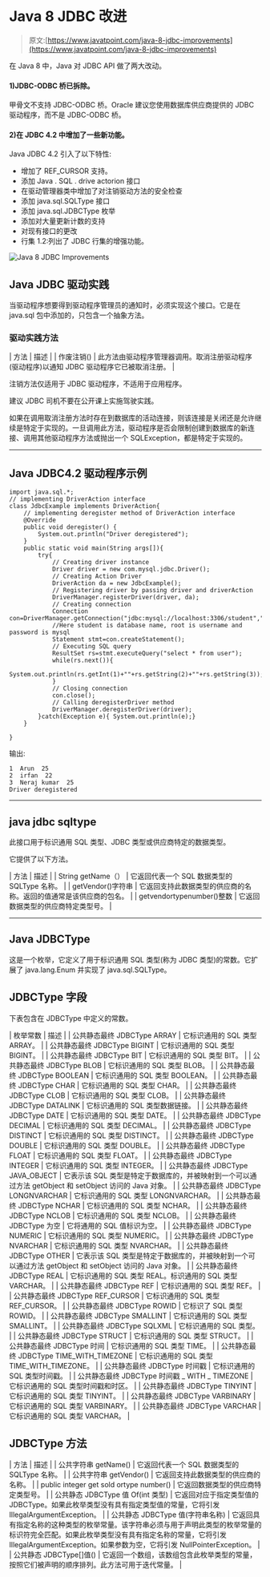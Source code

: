 # Java 8 JDBC 改进

> 原文:[https://www.javatpoint.com/java-8-jdbc-improvements](https://www.javatpoint.com/java-8-jdbc-improvements)

在 Java 8 中，Java 对 JDBC API 做了两大改动。

#### 1)JDBC-ODBC 桥已拆除。

甲骨文不支持 JDBC-ODBC 桥。Oracle 建议您使用数据库供应商提供的 JDBC 驱动程序，而不是 JDBC-ODBC 桥。

#### 2)在 JDBC 4.2 中增加了一些新功能。

Java JDBC 4.2 引入了以下特性:

*   增加了 REF_CURSOR 支持。
*   添加 Java . SQL . drive actorion 接口
*   在驱动管理器类中增加了对注销驱动方法的安全检查
*   添加 java.sql.SQLType 接口
*   添加 java.sql.JDBCType 枚举
*   添加对大量更新计数的支持
*   对现有接口的更改
*   行集 1.2:列出了 JDBC 行集的增强功能。

![Java 8 JDBC Improvements](../Images/54c0b8dc7ab7610fcf9ff56b3a040784.png)

## Java JDBC 驱动实践

当驱动程序想要得到驱动程序管理员的通知时，必须实现这个接口。它是在 java.sql 包中添加的，只包含一个抽象方法。

### 驱动实践方法

| 方法 | 描述 |
| 作废注销() | 此方法由驱动程序管理器调用。取消注册驱动程序(驱动程序)以通知 JDBC 驱动程序它已被取消注册。 |

注销方法仅适用于 JDBC 驱动程序，不适用于应用程序。

建议 JDBC 司机不要在公开课上实施驾驶实践。

如果在调用取消注册方法时存在到数据库的活动连接，则该连接是关闭还是允许继续是特定于实现的。一旦调用此方法，驱动程序是否会限制创建到数据库的新连接、调用其他驱动程序方法或抛出一个 SQLException，都是特定于实现的。

* * *

## Java JDBC4.2 驱动程序示例

```
import java.sql.*;  
// implementing DriverAction interface
class JdbcExample implements DriverAction{  
	// implementing deregister method of DriverAction interface
	@Override
	public void deregister() {
		System.out.println("Driver deregistered");
	}
	public static void main(String args[]){
		try{
			// Creating driver instance
			Driver driver = new com.mysql.jdbc.Driver();
			// Creating Action Driver
			DriverAction da = new JdbcExample();
			// Registering driver by passing driver and driverAction
			DriverManager.registerDriver(driver, da);
			// Creating connection
			Connection con=DriverManager.getConnection("jdbc:mysql://localhost:3306/student","root","mysql");
			//Here student is database name, root is username and password is mysql
			Statement stmt=con.createStatement(); 
			// Executing SQL query
			ResultSet rs=stmt.executeQuery("select * from user");  
			while(rs.next()){  
				System.out.println(rs.getInt(1)+""+rs.getString(2)+""+rs.getString(3));  
			}
			// Closing connection
			con.close();  
			// Calling deregisterDriver method
			DriverManager.deregisterDriver(driver);
		}catch(Exception e){ System.out.println(e);}  
	}  

}  

```

输出:

```
1  Arun  25
2  irfan  22
3  Neraj kumar  25
Driver deregistered

```

* * *

## java jdbc sqltype

此接口用于标识通用 SQL 类型、JDBC 类型或供应商特定的数据类型。

它提供了以下方法。

| 方法 | 描述 |
| String getName（） | 它返回代表一个 SQL 数据类型的 SQLType 名称。 |
| getVendor()字符串 | 它返回支持此数据类型的供应商的名称。返回的值通常是该供应商的包名。 |
| getvendortypenumber()整数 | 它返回数据类型的供应商特定类型号。 |

* * *

## Java JDBCType

这是一个枚举，它定义了用于标识通用 SQL 类型(称为 JDBC 类型)的常数。它扩展了 java.lang.Enum 并实现了 java.sql.SQLType。

## JDBCType 字段

下表包含在 JDBCType 中定义的常数。

| 枚举常数 | 描述 |
| 公共静态最终 JDBCType ARRAY | 它标识通用的 SQL 类型 ARRAY。 |
| 公共静态最终 JDBCType BIGINT | 它标识通用的 SQL 类型 BIGINT。 |
| 公共静态最终 JDBCType BIT | 它标识通用的 SQL 类型 BIT。 |
| 公共静态最终 JDBCType BLOB | 它标识通用的 SQL 类型 BLOB。 |
| 公共静态最终 JDBCType BOOLEAN | 它标识通用的 SQL 类型 BOOLEAN。 |
| 公共静态最终 JDBCType CHAR | 它标识通用的 SQL 类型 CHAR。 |
| 公共静态最终 JDBCType CLOB | 它标识通用的 SQL 类型 CLOB。 |
| 公共静态最终 JDBCType DATALINK | 它标识通用的 SQL 类型数据链接。 |
| 公共静态最终 JDBCType DATE | 它标识通用的 SQL 类型 DATE。 |
| 公共静态最终 JDBCType DECIMAL | 它标识通用的 SQL 类型 DECIMAL。 |
| 公共静态最终 JDBCType DISTINCT | 它标识通用的 SQL 类型 DISTINCT。 |
| 公共静态最终 JDBCType DOUBLE | 它标识通用的 SQL 类型 DOUBLE。 |
| 公共静态最终 JDBCType FLOAT | 它标识通用的 SQL 类型 FLOAT。 |
| 公共静态最终 JDBCType INTEGER | 它标识通用的 SQL 类型 INTEGER。 |
| 公共静态最终 JDBCType JAVA_OBJECT | 它表示该 SQL 类型是特定于数据库的，并被映射到一个可以通过方法 getObject 和 setObject 访问的 Java 对象。 |
| 公共静态最终 JDBCType LONGNVARCHAR | 它标识通用的 SQL 类型 LONGNVARCHAR。 |
| 公共静态最终 JDBCType NCHAR | 它标识通用的 SQL 类型 NCHAR。 |
| 公共静态最终 JDBCType NCLOB | 它标识通用的 SQL 类型 NCLOB。 |
| 公共静态最终 JDBCType 为空 | 它将通用的 SQL 值标识为空。 |
| 公共静态最终 JDBCType NUMERIC | 它标识通用的 SQL 类型 NUMERIC。 |
| 公共静态最终 JDBCType NVARCHAR | 它标识通用的 SQL 类型 NVARCHAR。 |
| 公共静态最终 JDBCType OTHER | 它表示该 SQL 类型是特定于数据库的，并被映射到一个可以通过方法 getObject 和 setObject 访问的 Java 对象。 |
| 公共静态最终 JDBCType REAL | 它标识通用的 SQL 类型 REAL。标识通用的 SQL 类型 VARCHAR。 |
| 公共静态最终 JDBCType REF | 它标识通用的 SQL 类型 REF。 |
| 公共静态最终 JDBCType REF_CURSOR | 它标识通用的 SQL 类型 REF_CURSOR。 |
| 公共静态最终 JDBCType ROWID | 它标识了 SQL 类型 ROWID。 |
| 公共静态最终 JDBCType SMALLINT | 它标识通用的 SQL 类型 SMALLINT。 |
| 公共静态最终 JDBCType SQLXML | 它标识通用的 SQL 类型。 |
| 公共静态最终 JDBCType STRUCT | 它标识通用的 SQL 类型 STRUCT。 |
| 公共静态最终 JDBCType 时间 | 它标识通用的 SQL 类型 TIME。 |
| 公共静态最终 JDBCType TIME_WITH_TIMEZONE | 它标识通用的 SQL 类型 TIME_WITH_TIMEZONE。 |
| 公共静态最终 JDBCType 时间戳 | 它标识通用的 SQL 类型时间戳。 |
| 公共静态最终 JDBCType 时间戳 _ WITH _ TIMEZONE | 它标识通用的 SQL 类型时间戳和时区。 |
| 公共静态最终 JDBCType TINYINT | 它标识通用的 SQL 类型 TINYINT。 |
| 公共静态最终 JDBCType VARBINARY | 它标识通用的 SQL 类型 VARBINARY。 |
| 公共静态最终 JDBCType VARCHAR | 它标识通用的 SQL 类型 VARCHAR。 |

## JDBCType 方法

| 方法 | 描述 |
| 公共字符串 getName() | 它返回代表一个 SQL 数据类型的 SQLType 名称。 |
| 公共字符串 getVendor() | 它返回支持此数据类型的供应商的名称。 |
| public integer get sold ortype number() | 它返回数据类型的供应商特定类型号。 |
| 公共静态 JDBCType 值 Of(int 类型) | 它返回对应于指定类型值的 JDBCType。如果此枚举类型没有具有指定类型值的常量，它将引发 IllegalArgumentException。 |
| 公共静态 JDBCType 值(字符串名称) | 它返回具有指定名称的这种类型的枚举常量。该字符串必须与用于声明此类型的枚举常量的标识符完全匹配。如果此枚举类型没有具有指定名称的常量，它将引发 IllegalArgumentException。如果参数为空，它将引发 NullPointerException。 |
| 公共静态 JDBCType[]值() | 它返回一个数组，该数组包含此枚举类型的常量，按照它们被声明的顺序排列。此方法可用于迭代常量。 |